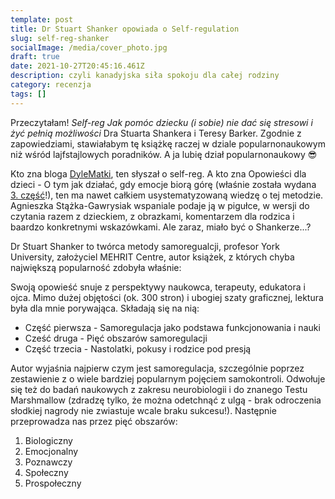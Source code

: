 ```yaml
---
template: post
title: Dr Stuart Shanker opowiada o Self-regulation
slug: self-reg-shanker
socialImage: /media/cover_photo.jpg
draft: true
date: 2021-10-27T20:45:16.461Z
description: czyli kanadyjska siła spokoju dla całej rodziny
category: recenzja
tags: []
---
```

Przeczytałam! *Self-reg Jak pomóc dziecku (i sobie) nie dać się stresowi i żyć pełnią możliwości* Dra Stuarta Shankera i Teresy Barker. Zgodnie z zapowiedziami, stawiałabym tę książkę raczej w dziale popularnonaukowym niż wśród lajfstajlowych poradników. A ja lubię dział popularnonaukowy 😎

Kto zna bloga [DyleMatki](https://dylematki.pl/), ten słyszał o self-reg. A kto zna Opowieści dla dzieci - O tym jak działać, gdy emocje biorą górę (właśnie została wydana [3. część](https://www.znak.com.pl/ksiazka/self-regulation-nie-ma-niegrzecznych-dzieci-stazka-gawrysiak-agnieszka-207654)!), ten ma nawet całkiem usystematyzowaną wiedzę o tej metodzie. Agnieszka Stążka-Gawrysiak wspaniale podaje ją w pigułce, w wersji do czytania razem z dzieckiem, z obrazkami, komentarzem dla rodzica i baardzo konkretnymi wskazówkami. Ale zaraz, miało być o Shankerze...?

Dr Stuart Shanker to twórca metody samoregualcji, profesor York University, założyciel MEHRIT Centre, autor książek, z których chyba największą popularność zdobyła właśnie:

<zdjecie>



Swoją opowieść snuje z perspektywy naukowca, terapeuty, edukatora i ojca. Mimo dużej objętości (ok. 300 stron) i ubogiej szaty graficznej, lektura była dla mnie porywająca. Składają się na nią:

* Część pierwsza - Samoregulacja jako podstawa funkcjonowania i nauki
* Cześć druga - Pięć obszarów samoregulacji
* Część trzecia - Nastolatki, pokusy i rodzice pod presją

Autor wyjaśnia najpierw czym jest samoregulacja, szczególnie poprzez zestawienie z o wiele bardziej popularnym pojęciem samokontroli. Odwołuje się też do badań naukowych z zakresu neurobiologii i do znanego Testu Marshmallow (zdradzę tylko, że można odetchnąć z ulgą - brak odroczenia słodkiej nagrody nie zwiastuje wcale braku sukcesu!). Następnie przeprowadza nas przez pięć obszarów:
1. Biologiczny
2. Emocjonalny
3. Poznawczy
4. Społeczny
5. Prospołeczny

